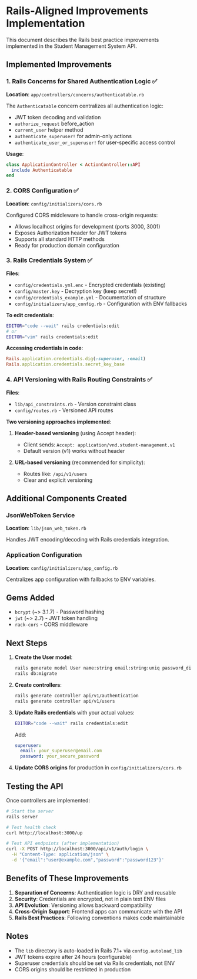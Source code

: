 # Rails-Aligned Improvements Implementation

This document describes the Rails best practice improvements implemented in the Student Management System API.

## Implemented Improvements

### 1. Rails Concerns for Shared Authentication Logic ✅

**Location**: `app/controllers/concerns/authenticatable.rb`

The `Authenticatable` concern centralizes all authentication logic:
- JWT token decoding and validation
- `authorize_request` before_action
- `current_user` helper method
- `authenticate_superuser!` for admin-only actions
- `authenticate_user_or_superuser!` for user-specific access control

**Usage**:
```ruby
class ApplicationController < ActionController::API
  include Authenticatable
end
```

### 2. CORS Configuration ✅

**Location**: `config/initializers/cors.rb`

Configured CORS middleware to handle cross-origin requests:
- Allows localhost origins for development (ports 3000, 3001)
- Exposes Authorization header for JWT tokens
- Supports all standard HTTP methods
- Ready for production domain configuration

### 3. Rails Credentials System ✅

**Files**:
- `config/credentials.yml.enc` - Encrypted credentials (existing)
- `config/master.key` - Decryption key (keep secret!)
- `config/credentials_example.yml` - Documentation of structure
- `config/initializers/app_config.rb` - Configuration with ENV fallbacks

**To edit credentials**:
```bash
EDITOR="code --wait" rails credentials:edit
# or
EDITOR="vim" rails credentials:edit
```

**Accessing credentials in code**:
```ruby
Rails.application.credentials.dig(:superuser, :email)
Rails.application.credentials.secret_key_base
```

### 4. API Versioning with Rails Routing Constraints ✅

**Files**:
- `lib/api_constraints.rb` - Version constraint class
- `config/routes.rb` - Versioned API routes

**Two versioning approaches implemented**:

1. **Header-based versioning** (using Accept header):
   - Client sends: `Accept: application/vnd.student-management.v1`
   - Default version (v1) works without header

2. **URL-based versioning** (recommended for simplicity):
   - Routes like: `/api/v1/users`
   - Clear and explicit versioning

## Additional Components Created

### JsonWebToken Service
**Location**: `lib/json_web_token.rb`

Handles JWT encoding/decoding with Rails credentials integration.

### Application Configuration
**Location**: `config/initializers/app_config.rb`

Centralizes app configuration with fallbacks to ENV variables.

## Gems Added

- `bcrypt` (~> 3.1.7) - Password hashing
- `jwt` (~> 2.7) - JWT token handling
- `rack-cors` - CORS middleware

## Next Steps

1. **Create the User model**:
   ```bash
   rails generate model User name:string email:string:uniq password_digest:string lasid:string:uniq
   rails db:migrate
   ```

2. **Create controllers**:
   ```bash
   rails generate controller api/v1/authentication
   rails generate controller api/v1/users
   ```

3. **Update Rails credentials** with your actual values:
   ```bash
   EDITOR="code --wait" rails credentials:edit
   ```
   Add:
   ```yaml
   superuser:
     email: your_superuser@email.com
     password: your_secure_password
   ```

4. **Update CORS origins** for production in `config/initializers/cors.rb`

## Testing the API

Once controllers are implemented:

```bash
# Start the server
rails server

# Test health check
curl http://localhost:3000/up

# Test API endpoints (after implementation)
curl -X POST http://localhost:3000/api/v1/auth/login \
  -H "Content-Type: application/json" \
  -d '{"email":"user@example.com","password":"password123"}'
```

## Benefits of These Improvements

1. **Separation of Concerns**: Authentication logic is DRY and reusable
2. **Security**: Credentials are encrypted, not in plain text ENV files
3. **API Evolution**: Versioning allows backward compatibility
4. **Cross-Origin Support**: Frontend apps can communicate with the API
5. **Rails Best Practices**: Following conventions makes code maintainable

## Notes

- The `lib` directory is auto-loaded in Rails 7.1+ via `config.autoload_lib`
- JWT tokens expire after 24 hours (configurable)
- Superuser credentials should be set via Rails credentials, not ENV
- CORS origins should be restricted in production